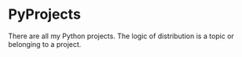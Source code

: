 # PyProjects
There are all my Python projects. The logic of distribution is a topic or belonging to a project.
